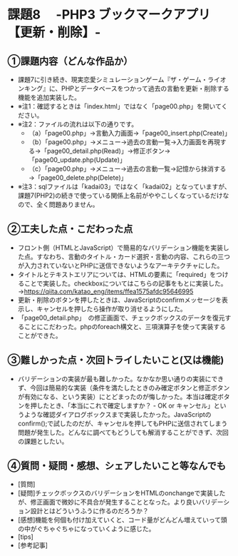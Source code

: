 # 課題8　 -PHP3 ブックマークアプリ【更新・削除】-

## ①課題内容（どんな作品か）
- 課題7に引き続き、現実恋愛シミュレーションゲーム『ザ・ゲーム・ライオンキング』に、PHPとデータベースをつかって過去の言動を更新・削除する機能を追加実装した。
- ※注1：確認するときは「index.html」ではなく「page00.php」を開いてください。
- ※注2：ファイルの流れは以下の通りです。
  - （a）「page00.php」→言動入力画面→「page00_insert.php(Create)」
  - （b）「page00.php」→メニュー→過去の言動一覧→入力画面を再現する→「page00_detail.php(Read)」→修正ボタン→「page00_update.php(Update)」
  - （c）「page00.php」→メニュー→過去の言動一覧→記憶から抹消する→「page00_delete.php(Delete)」
- ※注3：sqlファイルは「kadai03」ではなく「kadai02」となっていますが、課題7(PHP2)の続きで使っている関係上名前がややこしくなっているだけなので、全く問題ありません。
  
## ②工夫した点・こだわった点
- フロント側（HTMLとJavaScript）で簡易的なバリデーション機能を実装した点。すなわち、言動のタイトル・カード選択・言動の内容、これらの三つが入力されていないとPHPに送信できないようなアーキテクチャにした。
- タイトルとテキストエリアについては、HTMLの要素に「required」をつけることで実装した。checkboxについてはこちらの記事をもとに実装した。→https://qiita.com/katao_eng/items/ffea1575afdc95646995
- 更新・削除のボタンを押したときは、JavaScriptのconfirmメッセージを表示し、キャンセルを押したら操作が取り消せるようにした。
- 「page00_detail.php」　の修正画面で、チェックボックスのデータを復元することにこだわった。phpのforeach構文と、三項演算子を使って実装することができた。

## ③難しかった点・次回トライしたいこと(又は機能)
- バリデーションの実装が最も難しかった。なかなか思い通りの実装にできず、今回は簡易的な実装（条件を満たしたときのみ確定ボタンと修正ボタンが有効になる、という実装）にとどまったのが悔しかった。本当は確定ボタンを押したとき、「本当にこれで確定しますか？ - OK or キャンセル」というような確認ダイアログボックスまで実装したかった。JavaScriptのconfirm();で試したのだが、キャンセルを押してもPHPに送信されてしまう問題が発生した。どんなに調べてもどうしても解消することができず、次回の課題としたい。

## ④質問・疑問・感想、シェアしたいこと等なんでも
- [質問]
- [疑問]チェックボックスのバリデーションをHTMLのonchangeで実装したが、修正画面で微妙に不具合が発生することとなった。より良いバリデーション設計とはどういうふうに作るのだろうか？
- [感想]機能を何個も付け加えていくと、コード量がどんどん増えていって頭の中がぐちゃぐちゃになっていくように感じた。
- [tips]
- [参考記事]
